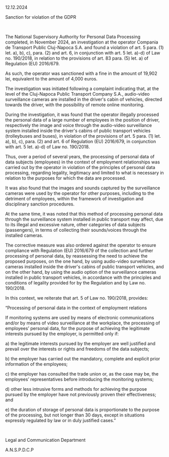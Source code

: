 12.12.2024

Sanction for violation of the GDPR

 

The National Supervisory Authority for Personal Data Processing completed, in November 2024, an investigation at the operator Compania de Transport Public Cluj-Napoca S.A. and found a violation of art. 5 para. (1) let. a), b), c), para. (2) and art. 6, in conjunction with art. 5 let. a)-d) of Law no. 190/2018, in relation to the provisions of art. 83 para. (5) let. a) of Regulation (EU) 2016/679.

As such, the operator was sanctioned with a fine in the amount of 19,902 lei, equivalent to the amount of 4,000 euros.

The investigation was initiated following a complaint indicating that, at the level of the Cluj-Napoca Public Transport Company S.A., audio-video surveillance cameras are installed in the driver's cabin of vehicles, directed towards the driver, with the possibility of remote online monitoring.

During the investigation, it was found that the operator illegally processed the personal data of a large number of employees in the position of driver, respectively the image and voice through the audio-video surveillance system installed inside the driver's cabins of public transport vehicles (trolleybuses and buses), in violation of the provisions of art. 5 para. (1) let. a), b), c), para. (2) and art. 6 of Regulation (EU) 2016/679, in conjunction with art. 5 let. a)-d) of Law no. 190/2018.

Thus, over a period of several years, the processing of personal data of data subjects (employees) in the context of employment relationships was carried out by the operator in violation of the principles of personal data processing, regarding legality, legitimacy and limited to what is necessary in relation to the purposes for which the data are processed.

It was also found that the images and sounds captured by the surveillance cameras were used by the operator for other purposes, including to the detriment of employees, within the framework of investigation and disciplinary sanction procedures.

At the same time, it was noted that this method of processing personal data through the surveillance system installed in public transport may affect, due to its illegal and excessive nature, other categories of data subjects (passengers), in terms of collecting their sounds/voices through the installed cameras.

The corrective measure was also ordered against the operator to ensure compliance with Regulation (EU) 2016/679 of the collection and further processing of personal data, by reassessing the need to achieve the proposed purposes, on the one hand, by using audio-video surveillance cameras installed inside the driver's cabins of public transport vehicles, and on the other hand, by using the audio option of the surveillance cameras installed in public transport vehicles, in accordance with the principles and conditions of legality provided for by the Regulation and by Law no. 190/2018.

In this context, we reiterate that art. 5 of Law no. 190/2018, provides:

“Processing of personal data in the context of employment relations

If monitoring systems are used by means of electronic communications and/or by means of video surveillance at the workplace, the processing of employees’ personal data, for the purpose of achieving the legitimate interests pursued by the employer, is permitted only if:

a) the legitimate interests pursued by the employer are well justified and prevail over the interests or rights and freedoms of the data subjects;

b) the employer has carried out the mandatory, complete and explicit prior information of the employees;

c) the employer has consulted the trade union or, as the case may be, the employees’ representatives before introducing the monitoring systems;

d) other less intrusive forms and methods for achieving the purpose pursued by the employer have not previously proven their effectiveness; and

e) the duration of storage of personal data is proportionate to the purpose of the processing, but not longer than 30 days, except in situations expressly regulated by law or in duly justified cases.”

 

Legal and Communication Department

A.N.S.P.D.C.P
